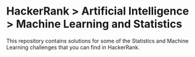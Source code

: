 # HackerRank > Artificial Intelligence > Machine Learning and Statistics
This repository contains solutions for some of the  Statistics and Machine Learning challenges that you can find in HackerRank. 
